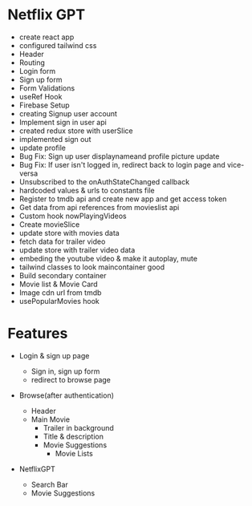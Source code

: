 # Netflix GPT

- create react app
- configured tailwind css
- Header
- Routing
- Login form
- Sign up form
- Form Validations
- useRef Hook
- Firebase Setup
- creating Signup user account
- Implement sign in user api
- created redux store with userSlice
- implemented sign out
- update profile
- Bug Fix: Sign up user displaynameand profile picture update
- Bug Fix: If user isn't logged in, redirect back to login page and vice-versa
- Unsubscribed to the onAuthStateChanged callback
- hardcoded values & urls to constants file
- Register to tmdb api and create new app and get access token
- Get data from api references from movieslist api
- Custom hook nowPlayingVideos
- Create movieSlice
- update store with movies data
- fetch data for trailer video
- update store with trailer video data
- embeding the youtube video & make it autoplay, mute
- tailwind classes to look maincontainer good
- Build secondary container
- Movie list & Movie Card
- Image cdn url from tmdb
- usePopularMovies hook

# Features

- Login & sign up page

  - Sign in, sign up form
  - redirect to browse page

- Browse(after authentication)

  - Header
  - Main Movie
    - Trailer in background
    - Title & description
    - Movie Suggestions
      - Movie Lists

- NetflixGPT
  - Search Bar
  - Movie Suggestions
